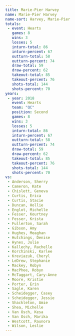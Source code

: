 ```yaml
---
title: Marie-Pier Harvey
name: Marie-Pier Harvey
name-sort: Harvey, Marie-Pier
totals:
 - event: Hearts
   games: 8
   wins: 3
   losses: 5
   inturn-total: 86
   inturn-percent: 67
   outturn-total: 58
   outturn-percent: 74
   draw-total: 59
   draw-percent: 62
   takeout-total: 85
   takeout-percent: 76
   shots-total: 144
   shots-percent: 70
years:
 - year: 2018
   event: Hearts
   team: "QC"
   position: Second
   games: 8
   wins: 3
   losses: 5
   inturn-total: 86
   inturn-percent: 67
   outturn-total: 58
   outturn-percent: 74
   draw-total: 59
   draw-percent: 62
   takeout-total: 85
   takeout-percent: 76
   shots-total: 144
   shots-percent: 70
vs:
 - Anderson, Sherry
 - Cameron, Kate
 - Chislett, Geneva
 - Curtis, Erica
 - Curtis, Stacie
 - Duncan, Hollie
 - Englot, Michelle
 - Fesser, Kourtney
 - Fesser, Krista
 - Fullerton, Sarah
 - Gibson, Amy
 - Hughes, Meaghan
 - Hutchings, Denise
 - Hynes, Julie
 - Kallechy, Rachelle
 - Korchinski, Karlee
 - Kreviazuk, Cheryl
 - LeDrew, Stephanie
 - Mackey, Robyn
 - MacPhee, Robyn
 - McTaggart, Cary-Anne
 - Moore, Kristie
 - Porter, Erin
 - Sagle, Karen
 - Scheidegger, Casey
 - Scheidegger, Jessie
 - Shackleton, Amie
 - Shea, Michelle
 - Van Osch, Kesa
 - Van Osch, Marika
 - Westcott, Raunora
 - Wilson, Leslie
---
```

